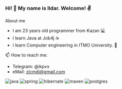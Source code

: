 ### Hi! 👋 My name is Ildar. Welcome! ✌️

About me
- I am 23 years old programmer from Kazan 💻
- I learn Java at Job4j ☕
- I learn Computer engineering in ITMO University. 🏢

📫 How to reach me: 
-   Telegram: @ikpvx 
-   eMail: zicmdi@gmail.com

![java](https://img.shields.io/badge/Java-%3E%3D%208-brightgreen)
![spring](https://img.shields.io/badge/Spring-%3E%3D%205-success)
![hibernate](https://img.shields.io/badge/Hibernate-%3E%3D%205-yellow)
![maven](https://img.shields.io/badge/Maven-3-red)
![postgres](https://img.shields.io/badge/PostgreSQL-%3E%3D%209-blue)
